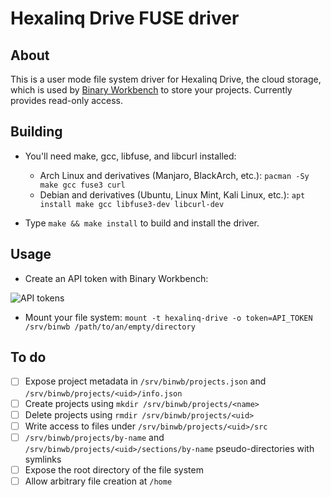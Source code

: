 # Hexalinq Drive FUSE driver

## About
This is a user mode file system driver for Hexalinq Drive, the cloud storage, which is used by [Binary Workbench](https://bw.hexalinq.com/) to store your projects. Currently provides read-only access.

## Building
- You'll need make, gcc, libfuse, and libcurl installed:
  - Arch Linux and derivatives (Manjaro, BlackArch, etc.): `pacman -Sy make gcc fuse3 curl`
  - Debian and derivatives (Ubuntu, Linux Mint, Kali Linux, etc.): `apt install make gcc libfuse3-dev libcurl-dev`

- Type `make && make install` to build and install the driver.

## Usage
- Create an API token with Binary Workbench:
  
![API tokens](https://user-images.githubusercontent.com/56119048/169799756-7656eba5-d7c1-4a02-9fe0-794d6f6ef7df.png)

- Mount your file system: `mount -t hexalinq-drive -o token=API_TOKEN /srv/binwb /path/to/an/empty/directory`

## To do
- [ ] Expose project metadata in `/srv/binwb/projects.json` and `/srv/binwb/projects/<uid>/info.json`
- [ ] Create projects using `mkdir /srv/binwb/projects/<name>`
- [ ] Delete projects using `rmdir /srv/binwb/projects/<uid>`
- [ ] Write access to files under `/srv/binwb/projects/<uid>/src`
- [ ] `/srv/binwb/projects/by-name` and `/srv/binwb/projects/<uid>/sections/by-name` pseudo-directories with symlinks
- [ ] Expose the root directory of the file system
- [ ] Allow arbitrary file creation at `/home`
